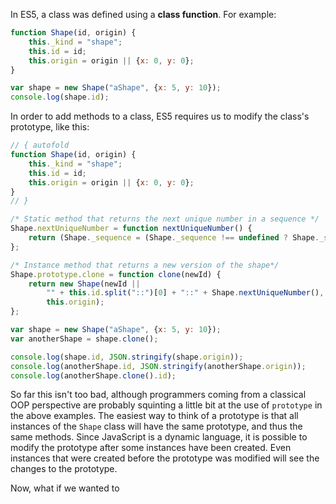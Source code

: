 In ES5, a class was defined using a **class function**. For example:

```javascript runnable
function Shape(id, origin) {
    this._kind = "shape";
    this.id = id;
    this.origin = origin || {x: 0, y: 0};
}

var shape = new Shape("aShape", {x: 5, y: 10});
console.log(shape.id);
```

In order to add methods to a class, ES5 requires us to modify the class's prototype, like this:

```javascript runnable
// { autofold
function Shape(id, origin) {
    this._kind = "shape";
    this.id = id;
    this.origin = origin || {x: 0, y: 0};
}
// }

/* Static method that returns the next unique number in a sequence */
Shape.nextUniqueNumber = function nextUniqueNumber() {
    return (Shape._sequence = (Shape._sequence !== undefined ? Shape._sequence + 1 : 1));
};

/* Instance method that returns a new version of the shape*/
Shape.prototype.clone = function clone(newId) {
    return new Shape(newId || 
        "" + this.id.split("::")[0] + "::" + Shape.nextUniqueNumber(), 
        this.origin);
};

var shape = new Shape("aShape", {x: 5, y: 10});
var anotherShape = shape.clone();

console.log(shape.id, JSON.stringify(shape.origin));
console.log(anotherShape.id, JSON.stringify(anotherShape.origin));
console.log(anotherShape.clone().id);
```

So far this isn't too bad, although programmers coming from a classical OOP perspective are probably squinting a little bit at the use of `prototype` in the above examples. The easiest way to think of a prototype is that all instances of the `Shape` class will have the same prototype, and thus the same methods. Since JavaScript is a dynamic language, it is possible to modify the prototype after some instances have been created. Even instances that were created before the prototype was modified will see the changes to the prototype.

Now, what if we wanted to 
